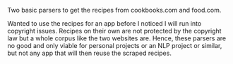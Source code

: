 Two basic parsers to get the recipes from cookbooks.com and food.com.

Wanted to use the recipes for an app before I noticed I will run into copyright issues.
Recipes on their own are not protected by the copyright law but a whole corpus like the two websites are.
Hence, these parsers are no good and only viable for personal projects or an NLP project or similar, but not any app that will then reuse the scraped recipes.
